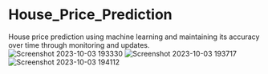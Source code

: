 # House_Price_Prediction
House price prediction using machine learning and maintaining its accuracy over time through monitoring and updates.
![Screenshot 2023-10-03 193330](https://github.com/github-Yashwanth-regex/House_Price_Prediction/assets/120895981/cac7650c-eaf8-46dd-8eaf-c36216b365b1)
![Screenshot 2023-10-03 193717](https://github.com/github-Yashwanth-regex/House_Price_Prediction/assets/120895981/ee9f82f4-fd8a-409d-9fd4-47aedc306643)
![Screenshot 2023-10-03 194112](https://github.com/github-Yashwanth-regex/House_Price_Prediction/assets/120895981/e9c1d44a-cbed-4ad3-b047-43cd53c0b52b)
